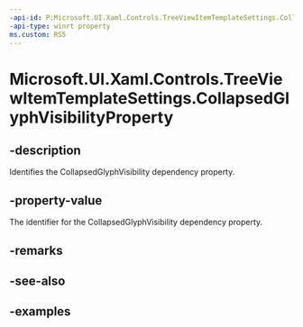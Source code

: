```yaml
---
-api-id: P:Microsoft.UI.Xaml.Controls.TreeViewItemTemplateSettings.CollapsedGlyphVisibilityProperty
-api-type: winrt property
ms.custom: RS5
---
```

<!-- Property syntax.
public DependencyProperty CollapsedGlyphVisibilityProperty { get; }
-->

# Microsoft.UI.Xaml.Controls.TreeViewItemTemplateSettings.CollapsedGlyphVisibilityProperty


## -description

Identifies the CollapsedGlyphVisibility dependency property.


## -property-value

The identifier for the CollapsedGlyphVisibility dependency property.


## -remarks


## -see-also


## -examples


